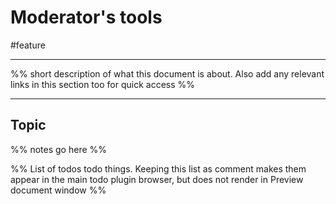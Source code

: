 # Moderator's tools
#feature
<hr>

%% short description of what this document is about. Also add any relevant links in this section too for quick access %%

<hr>

## Topic

%% notes go here %%


%% List of todos todo things. Keeping this list as comment makes them appear in the main todo plugin browser, but does not render in Preview document window %%